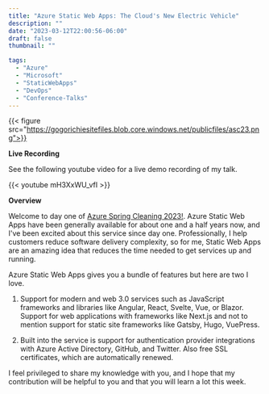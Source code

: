 ```yaml
---
title: "Azure Static Web Apps: The Cloud's New Electric Vehicle"
description: ""
date: "2023-03-12T22:00:56-06:00"
draft: false
thumbnail: ""

tags:
  - "Azure"
  - "Microsoft"
  - "StaticWebApps"
  - "DevOps"
  - "Conference-Talks"
---
```


{{< figure src="https://gogorichiesitefiles.blob.core.windows.net/publicfiles/asc23.png">}}

**Live Recording**

See the following youtube video for a live demo recording of my talk.

{{< youtube mH3XxWU_vfI >}}

**Overview**

Welcome to day one of [Azure Spring Cleaning 2023!](https://www.azurespringclean.com/). Azure Static Web Apps have been generally available for about one and a half years now, and I've been excited about this service since day one. Professionally, I help customers reduce software delivery complexity, so for me, Static Web Apps are an amazing idea that reduces the time needed to get services up and running.

Azure Static Web Apps gives you a bundle of features but here are two I love.

1. Support for modern and web 3.0 services such as JavaScript frameworks and libraries like Angular, React, Svelte, Vue, or Blazor. Support for web applications with frameworks like Next.js and not to mention support for static site frameworks like Gatsby, Hugo, VuePress.

2. Built into the service is support for authentication provider integrations with Azure Active Directory, GitHub, and Twitter. Also free SSL certificates, which are automatically renewed.

I feel privileged to share my knowledge with you, and I hope that my contribution will be helpful to you and that you will learn a lot this week.
